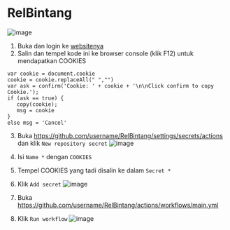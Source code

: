 # RelBintang
![image](https://user-images.githubusercontent.com/45286708/234468868-882684ff-82ef-452b-922d-7ca4306563ce.png)



1. Buka dan login ke [websitenya](https://act.hoyolab.com/bbs/event/signin/hkrpg/index.html?act_id=e202303301540311&hyl_auth_required=true&hyl_presentation_style=fullscreen&lang=en&plat_type=pc) 
2. Salin dan tempel kode ini ke browser console (klik F12) untuk mendapatkan COOKIES
 ```
var cookie = document.cookie
cookie = cookie.replaceAll(" ","")
var ask = confirm('Cookie: ' + cookie + '\n\nClick confirm to copy Cookie.'); 
if (ask == true) { 
    copy(cookie); 
    msg = cookie 
} 
else msg = 'Cancel'
```

3. Buka https://github.com/username/RelBintang/settings/secrets/actions dan klik `New repository secret`
![image](https://user-images.githubusercontent.com/45286708/234468103-12ead4c9-84cc-4e49-b78d-871fcbe358f7.png)

4. Isi `Name *` dengan `COOKIES`
5. Tempel COOKIES yang tadi disalin ke dalam `Secret *`
6. Klik `Add secret`
![image](https://user-images.githubusercontent.com/45286708/234468227-b226bbbf-030c-4ca4-ae0e-46d8c46d88d5.png)

7. Buka https://github.com/username/RelBintang/actions/workflows/main.yml
8. Klik `Run workflow`
![image](https://user-images.githubusercontent.com/45286708/234468303-61e1ce3c-f2d4-41cd-b315-8816d607e01a.png)
